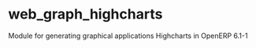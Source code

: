 web_graph_highcharts
====================

Module for generating graphical applications Highcharts in OpenERP 6.1-1
